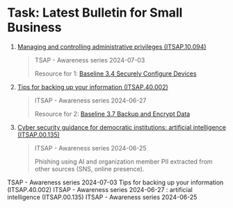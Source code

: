 # Task: Latest Bulletin for Small Business

1. [Managing and controlling administrative privileges (ITSAP.10.094)](https://www.cyber.gc.ca/en/guidance/managing-and-controlling-administrative-privileges-itsap10094)
   > TSAP - Awareness series	2024-07-03
   > 
   > Resource for 1: [Baseline 3.4 Securely Configure Devices](https://www.cyber.gc.ca/en/guidance/baseline-cyber-security-controls-small-and-medium-organizations)
2. [Tips for backing up your information (ITSAP.40.002)](https://www.cyber.gc.ca/en/guidance/tips-backing-your-information-itsap40002)
   > ITSAP - Awareness series	2024-06-27
   >
   > Resource for 2: [Baseline 3.7 Backup and Encrypt Data](https://www.cyber.gc.ca/en/guidance/baseline-cyber-security-controls-small-and-medium-organizations)
   >
3. [Cyber security guidance for democratic institutions: artificial intelligence (ITSAP.00.135)](https://www.cyber.gc.ca/en/guidance/cyber-security-guidance-democratic-institutions-artificial-intelligence-itsap00135)
   > ITSAP - Awareness series	2024-06-25
   >
   > Phishing using AI and organization member PII extracted from other sources (SNS, online presence).
   >   
TSAP - Awareness series	2024-07-03
Tips for backing up your information (ITSAP.40.002)	ITSAP - Awareness series	2024-06-27
: artificial intelligence (ITSAP.00.135)	ITSAP - Awareness series	2024-06-25
   
